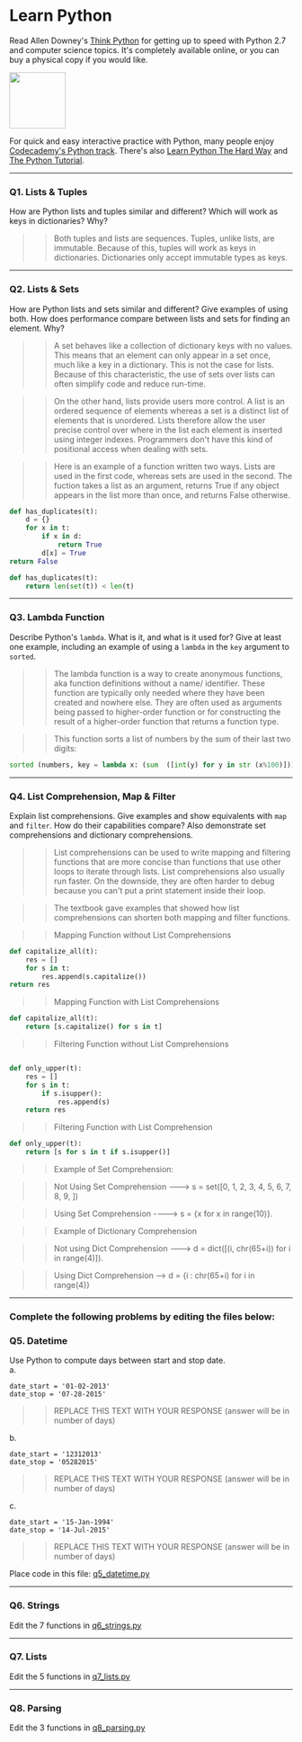 # Learn Python

Read Allen Downey's [Think Python](http://www.greenteapress.com/thinkpython/) for getting up to speed with Python 2.7 and computer science topics. It's completely available online, or you can buy a physical copy if you would like.

<a href="http://www.greenteapress.com/thinkpython/"><img src="img/think_python.png" style="width: 100px;" target="_blank"></a>

For quick and easy interactive practice with Python, many people enjoy [Codecademy's Python track](http://www.codecademy.com/en/tracks/python). There's also [Learn Python The Hard Way](http://learnpythonthehardway.org/book/) and [The Python Tutorial](https://docs.python.org/2/tutorial/).

---

### Q1. Lists &amp; Tuples

How are Python lists and tuples similar and different? Which will work as keys in dictionaries? Why?

>> Both tuples and lists are sequences. Tuples, unlike lists, are immutable. Because of this, tuples will work as keys in dictionaries. Dictionaries only accept immutable types as keys.

---

### Q2. Lists &amp; Sets

How are Python lists and sets similar and different? Give examples of using both. How does performance compare between lists and sets for finding an element. Why?

>> A set behaves like a collection of dictionary keys with no values. This means that an element can only appear in a set once, much like a key in a dictionary. This is not the case for lists. Because of this characteristic, the use of sets over lists can often simplify code and reduce run-time.  
  
>>On the other hand, lists provide users more control. A list is an ordered sequence of elements whereas a set is a distinct list of elements that is unordered. Lists therefore allow the user precise control over where in the list each element is inserted using integer indexes. Programmers don't have this kind of positional access when dealing with sets.  
  
>>Here is an example of a function written two ways. Lists are used in the first code, whereas sets are used in the second. The fuction takes a list as an argument, returns True if any object appears in the list more than once, and returns False otherwise.

```python
def has_duplicates(t):
    d = {}
    for x in t:
        if x in d:
            return True
        d[x] = True
return False

def has_duplicates(t):
    return len(set(t)) < len(t)
```



---

### Q3. Lambda Function

Describe Python's `lambda`. What is it, and what is it used for? Give at least one example, including an example of using a `lambda` in the `key` argument to `sorted`.

>> The lambda function is a way to create anonymous functions, aka function definitions without a name/ identifier. These function are typically only needed where they have been created and nowhere else. They are often used as arguments being passed to higher-order function or for constructing the result of a higher-order function that returns a function type.  
  
>>This function sorts a list of numbers by the sum of their last two digits:  
  
```python
sorted (numbers, key = lambda x: (sum  ([int(y) for y in str (x%100)])))
```


---

### Q4. List Comprehension, Map &amp; Filter

Explain list comprehensions. Give examples and show equivalents with `map` and `filter`. How do their capabilities compare? Also demonstrate set comprehensions and dictionary comprehensions.

>> List comprehensions can be used to write mapping and filtering functions that are more concise than functions that use other loops to iterate through lists. List comprehensions also usually run faster. On the downside, they are often harder to debug because you can't put a print statement inside their loop.  
  
>>The textbook gave examples that showed how list comprehensions can shorten both mapping and filter functions.   
  
>>Mapping Function without List Comprehensions  
```python
def capitalize_all(t):
    res = []
    for s in t:
        res.append(s.capitalize())
return res
```  
>>Mapping Function with List Comprehensions 
```python
def capitalize_all(t):
    return [s.capitalize() for s in t]
```  
>>Filtering Function without List Comprehensions    

```python

def only_upper(t):
    res = []
    for s in t:
        if s.isupper():
            res.append(s)
    return res
```
>>Filtering Function with List Comprehension
```python 
def only_upper(t):
    return [s for s in t if s.isupper()]
```
>>Example of Set Comprehension:  
  
>>Not Using Set Comprehension ---> s = set([0, 1, 2, 3, 4, 5, 6, 7, 8, 9, ])  
  
>>Using Set Comprehension ----> s = {x for x in range(10)}. 
  
>>Example of Dictionary Comprehension  
  
>>Not using Dict Comprehension ---> d = dict([(i, chr(65+i)) for i in range(4)]). 
  
>> Using Dict Comprehension --> d = {i : chr(65+i) for i in range(4)}


---

### Complete the following problems by editing the files below:

### Q5. Datetime
Use Python to compute days between start and stop date.   
a.  

```
date_start = '01-02-2013'    
date_stop = '07-28-2015'
```

>> REPLACE THIS TEXT WITH YOUR RESPONSE (answer will be in number of days)

b.  
```
date_start = '12312013'  
date_stop = '05282015'  
```

>> REPLACE THIS TEXT WITH YOUR RESPONSE (answer will be in number of days)

c.  
```
date_start = '15-Jan-1994'      
date_stop = '14-Jul-2015'  
```

>> REPLACE THIS TEXT WITH YOUR RESPONSE  (answer will be in number of days)

Place code in this file: [q5_datetime.py](python/q5_datetime.py)

---

### Q6. Strings
Edit the 7 functions in [q6_strings.py](python/q6_strings.py)

---

### Q7. Lists
Edit the 5 functions in [q7_lists.py](python/q7_lists.py)

---

### Q8. Parsing
Edit the 3 functions in [q8_parsing.py](python/q8_parsing.py)






